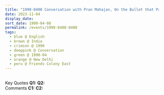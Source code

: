 ```yaml
---
title: "1990-0400 Conversation with Pran Mahajan, On the Bullet that Passed through His Head, House of Pran of Yogi Mahajan, A 47 Friends Colony East, New Delhi, India (month not sure)"
date: 2023-11-04
display_date: 
sort_date: 1990-04-08
permalink: /events/1990-0408-0400
tags:
  - blue @ English
  - brown @ India
  - crimson @ 1990
  - deeppink @ Conversation
  - green @ 1990-04
  - orange @ New Delhi
  - peru @ Friends Colony East
---
```


<br>

<wave-list>
  <list-title color="DarkSeaGreen" width="55">Key Quotes</list-title>
  <list-item color="BlanchedAlmond" width="280"><b>Q1:</b> <i></i></list-item>
  <list-item color="Lavender" width="280"><b>Q2:</b> <i></i></list-item>
</wave-list>

<br>

<wave-list>
  <list-title color="DarkSeaGreen" width="55">Comments</list-title>
  <list-item color="BlanchedAlmond" width="280"><b>C1:</b> <i></i></list-item>
  <list-item color="Lavender" width="280"><b>C2:</b> <i></i></list-item>
</wave-list>